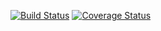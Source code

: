 [![Build Status](https://travis-ci.org/thabotr/android_marker.svg?branch=master)](https://travis-ci.org/thabotr/android_marker)
[![Coverage Status](https://coveralls.io/repos/github/thabotr/android_marker/badge.svg?branch=master)](https://coveralls.io/github/thabotr/android_marker?branch=master)
